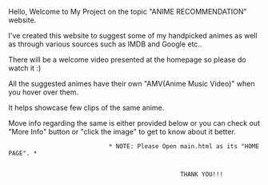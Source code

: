 Hello, Welcome to My Project on the topic "ANIME RECOMMENDATION" website.

I've created this website to suggest some of my handpicked animes as well as through various sources such as IMDB and Google etc.. 

There will be a welcome video presented at the homepage so please do watch it :)

All the suggested animes have their own "AMV(Anime Music Video)" when you hover over them.

It helps showcase few clips of the same anime.

Move info regarding the same is either provided below or you can check out "More Info" button or "click the image" to get to know about it better.



                                * NOTE: Please Open main.html as its "HOME PAGE". *


                                                    THANK YOU!!!